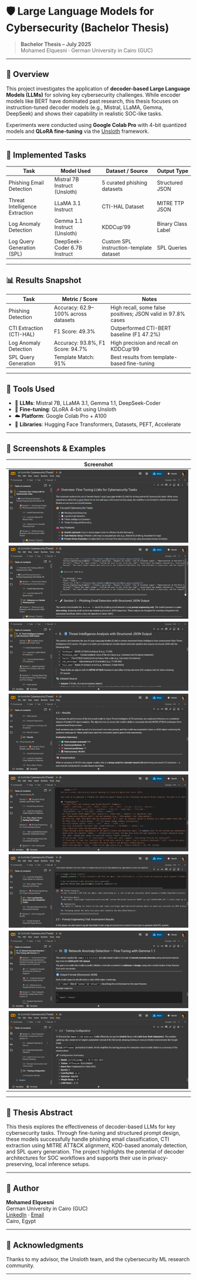 # 🛡️ Large Language Models for Cybersecurity (Bachelor Thesis)

> **Bachelor Thesis – July 2025**  
> Mohamed Elquesni · German University in Cairo (GUC)

---

## 📌 Overview

This project investigates the application of **decoder-based Large Language Models (LLMs)** for solving key cybersecurity challenges. While encoder models like BERT have dominated past research, this thesis focuses on instruction-tuned decoder models (e.g., Mistral, LLaMA, Gemma, DeepSeek) and shows their capability in realistic SOC-like tasks.

Experiments were conducted using **Google Colab Pro** with 4-bit quantized models and **QLoRA fine-tuning** via the [Unsloth](https://github.com/unslothai/unsloth) framework.

---

## 🔐 Implemented Tasks

| Task                            | Model Used                           | Dataset / Source                           | Output Type         |
|---------------------------------|--------------------------------------|--------------------------------------------|---------------------|
| Phishing Email Detection        | Mistral 7B Instruct (Unsloth)        | 5 curated phishing datasets                | Structured JSON     |
| Threat Intelligence Extraction  | LLaMA 3.1 Instruct                   | CTI-HAL Dataset                             | MITRE TTP JSON      |
| Log Anomaly Detection           | Gemma 1.1 Instruct (Unsloth)         | KDDCup’99                                   | Binary Class Label  |
| Log Query Generation (SPL)      | DeepSeek-Coder 6.7B Instruct         | Custom SPL instruction-template dataset     | SPL Queries         |

---

## 📊 Results Snapshot

| Task                      | Metric / Score                         | Notes                                                        |
|--------------------------|----------------------------------------|--------------------------------------------------------------|
| Phishing Detection       | Accuracy: 62.9–100% across datasets     | High recall, some false positives; JSON valid in 97.8% cases |
| CTI Extraction (CTI-HAL) | F1 Score: 49.3%                         | Outperformed CTI-BERT baseline (F1 47.2%)                    |
| Log Anomaly Detection    | Accuracy: 93.8%, F1 Score: 94.7%        | High precision and recall on KDDCup’99                       |
| SPL Query Generation     | Template Match: 91%                     | Best results from template-based fine-tuning                 |

---

## 🧪 Tools Used

- 🧠 **LLMs**: Mistral 7B, LLaMA 3.1, Gemma 1.1, DeepSeek-Coder  
- 🔧 **Fine-tuning**: QLoRA 4-bit using Unsloth  
- ☁️ **Platform**: Google Colab Pro + A100  
- 🧰 **Libraries**: Hugging Face Transformers, Datasets, PEFT, Accelerate

---

## 📸 Screenshots & Examples

| Screenshot 
|-----------|
| ![](https://github.com/MohamedElquesni/Large-Language-Models-for-Cybersecurity/raw/main/Snapshots/1.png) 
| ![](https://github.com/MohamedElquesni/Large-Language-Models-for-Cybersecurity/raw/main/Snapshots/2.png) 
| ![](https://github.com/MohamedElquesni/Large-Language-Models-for-Cybersecurity/raw/main/Snapshots/3.png) 
| ![](https://github.com/MohamedElquesni/Large-Language-Models-for-Cybersecurity/raw/main/Snapshots/4.png) 
| ![](https://github.com/MohamedElquesni/Large-Language-Models-for-Cybersecurity/raw/main/Snapshots/5.png)
| ![](https://github.com/MohamedElquesni/Large-Language-Models-for-Cybersecurity/raw/main/Snapshots/6.png) 
| ![](https://github.com/MohamedElquesni/Large-Language-Models-for-Cybersecurity/raw/main/Snapshots/7.png) 
| ![](https://github.com/MohamedElquesni/Large-Language-Models-for-Cybersecurity/raw/main/Snapshots/8.png) 

---

## 📘 Thesis Abstract

This thesis explores the effectiveness of decoder-based LLMs for key cybersecurity tasks. Through fine-tuning and structured prompt design, these models successfully handle phishing email classification, CTI extraction using MITRE ATT&CK alignment, KDD-based anomaly detection, and SPL query generation. The project highlights the potential of decoder architectures for SOC workflows and supports their use in privacy-preserving, local inference setups.

---

## 🧠 Author

**Mohamed Elquesni**  
German University in Cairo (GUC)  
[LinkedIn](https://www.linkedin.com/in/mohamedelquesni) · [Email](mailto:mohamedelquesni@outlook.com)  
Cairo, Egypt  

---

## 🏁 Acknowledgments

Thanks to my advisor, the Unsloth team, and the cybersecurity ML research community.

---
